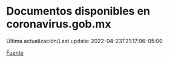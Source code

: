 # Documentos disponibles en coronavirus.gob.mx

Última actualización/Last update: 2022-04-23T21:17:06-05:00

 [Fuente](https://coronavirus.gob.mx/)
